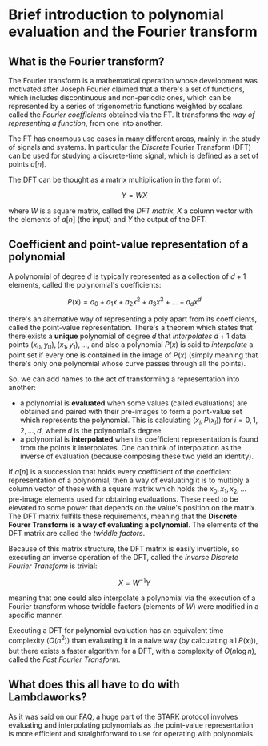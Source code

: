# Brief introduction to polynomial evaluation and the Fourier transform

## What is the Fourier transform?

The Fourier transform is a mathematical operation whose development was motivated after Joseph Fourier claimed that a there's a set of functions, which includes discontinuous and non-periodic ones, which can be represented by a series of trigonometric functions weighted by scalars called the *Fourier coefficients* obtained via the FT. It transforms the *way of representing a function*, from one into another.

The FT has enormous use cases in many different areas, mainly in the study of signals and systems. In particular the *Discrete* Fourier Transform (DFT) can be used for studying a discrete-time signal, which is defined as a set of points $a[n]$.

The DFT can be thought as a matrix multiplication in the form of:

$$
Y = WX
$$

where $W$ is a square matrix, called the *DFT matrix*, $X$ a column vector with the elements of $a[n]$ (the input) and $Y$ the output of the DFT.

## Coefficient and point-value representation of a polynomial
A polynomial of degree $d$ is typically represented as a collection of $d + 1$ elements, called the polynomial's coefficients:

$$
P(x) = a_0 + a_1x + a_2x^2 + a_3x^3 + \ldots + a_dx^d
$$

there's an alternative way of representing a poly apart from its coefficients, called the point-value representation. There's a theorem which states that there exists a **unique** polynomial of degree $d$ that *interpolates* $d + 1$ data points $(x_0, y_0), (x_1, y_1), \ldots$, and also a polynomial $P(x)$ is said to *interpolate* a point set if every one is contained in the image of $P(x)$ (simply meaning that there's only one polynomial whose curve passes through all the points).

So, we can add names to the act of transforming a representation into another:
  - a polynomial is **evaluated** when some values (called evaluations) are obtained and paired with their pre-images to form a point-value set which represents the polynomial. This is calculating $(x_i, P(x_i))$ for $i = 0, 1, 2, \ldots, d$, where $d$ is the polynomial's degree.
  - a polynomial is **interpolated** when its coefficient representation is found from the points it interpolates. One can think of interpolation as the
  inverse of evaluation (because composing these two yield an identity).

If $a[n]$ is a succession that holds every coefficient of the coefficient representation of a polynomial, then a way of evaluating it is to multiply a column vector of these with a square matrix which holds the $x_0, x_1, x_2, \ldots$ pre-image elements used for obtaining evaluations. These need to be elevated to some power that depends on the value's position on the matrix. The DFT matrix fulfills these requirements, meaning that the **Discrete Fourer Transform is a way of evaluating a polynomial**. The elements of the DFT matrix are called the *twiddle factors*.

Because of this matrix structure, the DFT matrix is easily invertible, so executing an inverse operation of the DFT, called the *Inverse Discrete Fourier Transform* is trivial:

$$
X = W^{-1}Y
$$

meaning that one could also interpolate a polynomial via the execution of a Fourier transform whose twiddle factors (elements of $W$) were modified in a specific manner.

Executing a DFT for polynomial evaluation has an equivalent time complexity ($O(n^2)$) than evaluating it in a naive way (by calculating all $P(x_i)$), but there exists a faster algorithm for a DFT, with a complexity of $O(n\log n)$, called the *Fast Fourier Transform*.

## What does this all have to do with Lambdaworks?
As it was said on our [FAQ](../proving_systems/starks/faq.md), a huge part of the STARK protocol involves evaluating and interpolating polynomials as the point-value representation is more efficient and straightforward to use for operating with polynomials.

